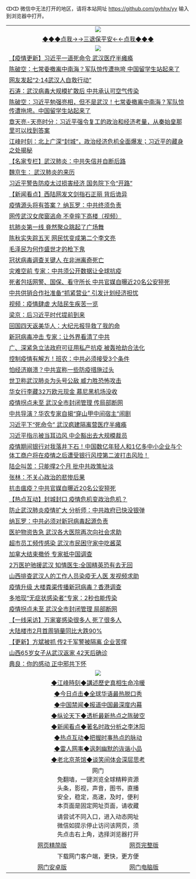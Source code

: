 ↀↀ 微信中无法打开的地区，请将本站网址 https://github.com/gyhhx/yy 输入到浏览器中打开。 

 <table>
  <tr>
    <td colspan="2" align=center><img src="https://github.com/gyhhx/image-upload/blob/master/3t%20(1).jpg"></td>
 </tr>
 <tr><td colspan="2" align="center"><a href="https://xball.casa/oo.aspx?name=ogQuit&key=eqxowaguscvmxdgc&from=yy">◆◆◆点我→→三退保平安←←点我◆◆◆</a></td></tr>
  <tr>
    <td colspan="2" align=center><img src="https://cdn.jsdelivr.net/gh/gyoupiodf/im1/%E7%BD%91%E9%97%A8%E6%96%B0%E9%97%BB1.jpg"></td>
 </tr>
<tr><td colspan="2" align="left"><a href="https://xball.casa/oo.aspx?name=c1120084&key=eqxowaguscvmxdgc&from=yy">【疫情更新】习近平一道死命令 武汉医疗半瘫痪</a></td></tr>
<tr><td colspan="2" align="left"><a href="https://xball.casa/oo.aspx?name=c1129229&key=eqxowaguscvmxdgc&from=yy">陈破空：七常委撤离中南海？军队惊传遭拖垮 中国留学生站起来了</a></td></tr>
<tr><td colspan="2" align="left"><a href="https://xball.casa/oo.aspx?name=c1129345&key=eqxowaguscvmxdgc&from=yy">网友发起“2·14武汉人自救行动”</a></td></tr>
 <tr><td colspan="2" align="left"><a href="https://xball.casa/oo.aspx?name=c816850&key=eqxowaguscvmxdgc&from=gy">石涛：武汉病毒大规模扩散后 中共承认可空气传染</a></td></tr>
<tr><td colspan="2" align="left"><a href="https://xball.casa/oo.aspx?name=c816932&key=eqxowaguscvmxdgc&from=gy">陈破空：习近平勉强亮相，但不是武汉！七常委撤离中南海？军队惊传遭拖垮。中国留学生站起来了</a></td></tr>
<tr><td colspan="2" align="left"><a href="https://xball.casa/oo.aspx?name=c1025998&key=eqxowaguscvmxdgc&from=gy">章天亮-天亮时分：习近平强令复工的政治和经济考量，从秦始皇那里可以找到答案</a></td></tr>
<tr><td colspan="2" align="left"><a href="https://xball.casa/oo.aspx?name=c922850&key=eqxowaguscvmxdgc&from=gy">江峰时刻：北上广深“封城”，政治经济危机全面爆发；习近平的藏身之处揭秘</a></td></tr>

<tr><td colspan="2" align="left"><a href="https://xball.casa/oo.aspx?name=c1129316&key=eqxowaguscvmxdgc&from=yy">【名家专栏】武汉肺炎：中共失信并自断后路</a></td></tr>
<tr><td colspan="2" align="left"><a href="https://xball.casa/oo.aspx?name=c1129221&key=eqxowaguscvmxdgc&from=yy">魏京生： 武汉肺炎的来历</a></td></tr>
<tr><td colspan="2" align="left"><a href="https://xball.casa/oo.aspx?name=c1129280&key=eqxowaguscvmxdgc&from=yy">习近平警告防疫太过损害经济 国务院下令“开路”</a></td></tr>
<tr><td colspan="2" align="left"><a href="https://xball.casa/oo.aspx?name=c1129313&key=eqxowaguscvmxdgc&from=yy">【新闻看点】西陆网发文剑指石正丽 背后诡异</a></td></tr>
<tr><td colspan="2" align="left"><a href="https://xball.casa/oo.aspx?name=c1129246&key=eqxowaguscvmxdgc&from=yy">疫情源头将有答案？ 纳瓦罗：中共终须负责</a></td></tr>
<tr><td colspan="2" align="left"><a href="https://xball.casa/oo.aspx?name=c1129227&key=eqxowaguscvmxdgc&from=yy">网传武汉女爬窗逃命 不幸摔下高楼（视频）</a></td></tr>
<tr><td colspan="2" align="left"><a href="https://xball.casa/oo.aspx?name=c1129269&key=eqxowaguscvmxdgc&from=yy">抗肺炎第一线 竟然聚众跳起了广场舞</a></td></tr>
<tr><td colspan="2" align="left"><a href="https://xball.casa/oo.aspx?name=c1129220&key=eqxowaguscvmxdgc&from=yy">陈秋实失踪五天 网民忧变成第二个李文亮</a></td></tr>
<tr><td colspan="2" align="left"><a href="https://xball.casa/oo.aspx?name=c1129346&key=eqxowaguscvmxdgc&from=yy">毛泽民为何作盛世才的枪下鬼</a></td></tr>
<tr><td colspan="2" align="left"><a href="https://xball.casa/oo.aspx?name=c1129329&key=eqxowaguscvmxdgc&from=yy">冠状病毒调查关键人 在非洲离奇死亡</a></td></tr>
<tr><td colspan="2" align="left"><a href="https://xball.casa/oo.aspx?name=c1129343&key=eqxowaguscvmxdgc&from=yy">灾难空前 专家：中共须公开数据让全球抗疫</a></td></tr>
<tr><td colspan="2" align="left"><a href="https://xball.casa/oo.aspx?name=c1129370&key=eqxowaguscvmxdgc&from=yy">死者包括网警、国保、看守所长 中共官媒自曝近20名公安猝死</a></td></tr>
<tr><td colspan="2" align="left"><a href="https://xball.casa/oo.aspx?name=c1129364&key=eqxowaguscvmxdgc&from=yy">中共供销合作社准备“抓紧营业” 引发计划经济担忧</a></td></tr>
<tr><td colspan="2" align="left"><a href="https://xball.casa/oo.aspx?name=c1129218&key=eqxowaguscvmxdgc&from=yy">视频：疫情肆虐 大陆民生疾苦一览</a></td></tr>
<tr><td colspan="2" align="left"><a href="https://xball.casa/oo.aspx?name=c1129389&key=eqxowaguscvmxdgc&from=yy">梁京：后习近平时代提前到来</a></td></tr>
<tr><td colspan="2" align="left"><a href="https://xball.casa/oo.aspx?name=c1129344&key=eqxowaguscvmxdgc&from=yy">回国四天返美华人：大纪元报导救了我的命</a></td></tr>
<tr><td colspan="2" align="left"><a href="https://xball.casa/oo.aspx?name=c1129363&key=eqxowaguscvmxdgc&from=yy">新冠病毒冲击 专家：让外界看清了中共</a></td></tr>
<tr><td colspan="2" align="left"><a href="https://xball.casa/oo.aspx?name=c1129277&key=eqxowaguscvmxdgc&from=yy">广、深紧急立法政府可征用私产抗疫 被轰抢劫合法化</a></td></tr>
<tr><td colspan="2" align="left"><a href="https://xball.casa/oo.aspx?name=c1129244&key=eqxowaguscvmxdgc&from=yy">控制疫情有解方！班农：中共必须接受3个条件</a></td></tr>
<tr><td colspan="2" align="left"><a href="https://xball.casa/oo.aspx?name=c1129373&key=eqxowaguscvmxdgc&from=yy">怕经济崩溃？中共宣称一些防疫措施过头</a></td></tr>
<tr><td colspan="2" align="left"><a href="https://xball.casa/oo.aspx?name=c1129276&key=eqxowaguscvmxdgc&from=yy">世卫称武汉肺炎为头号公敌 威力胜恐怖攻击</a></td></tr>
<tr><td colspan="2" align="left"><a href="https://xball.casa/oo.aspx?name=c1129216&key=eqxowaguscvmxdgc&from=yy">华女行李藏32万欧元现金 慕尼黑机场没收</a></td></tr>
<tr><td colspan="2" align="left"><a href="https://xball.casa/oo.aspx?name=c1129239&key=eqxowaguscvmxdgc&from=yy">疫情拐点未至 武汉全市封闭管理 传局部断网</a></td></tr>
<tr><td colspan="2" align="left"><a href="https://xball.casa/oo.aspx?name=c1129281&key=eqxowaguscvmxdgc&from=yy">中共导演？华农专家自揭“穿山甲中间宿主”闹剧</a></td></tr>
<tr><td colspan="2" align="left"><a href="https://xball.casa/oo.aspx?name=c1129253&key=eqxowaguscvmxdgc&from=yy">习近平下“死命令” 武汉疯建隔离营医疗半瘫痪</a></td></tr>
<tr><td colspan="2" align="left"><a href="https://xball.casa/oo.aspx?name=c1129247&key=eqxowaguscvmxdgc&from=yy">习近平指示被当耳边风 中企豁出去大规模裁员</a></td></tr>
<tr><td colspan="2" align="left"><a href="https://xball.casa/oo.aspx?name=c1129261&key=eqxowaguscvmxdgc&from=yy">疫情期间银行对我落井下石！中国数亿年轻人和1亿多中小企业与个体工商户将在疫情之后遭受银行风控第二波打击风险！</a></td></tr>
<tr><td colspan="2" align="left"><a href="https://xball.casa/oo.aspx?name=c1129326&key=eqxowaguscvmxdgc&from=yy">陆企叫苦：只能撑2个月 批中共政策扯淡</a></td></tr>
<tr><td colspan="2" align="left"><a href="https://xball.casa/oo.aspx?name=c1129365&key=eqxowaguscvmxdgc&from=yy">张林：不关心政治的悲惨后果</a></td></tr>
<tr><td colspan="2" align="left"><a href="https://xball.casa/oo.aspx?name=c1129259&key=eqxowaguscvmxdgc&from=yy">抗击瘟疫？中共官媒自曝近20名公安猝死</a></td></tr>
<tr><td colspan="2" align="left"><a href="https://xball.casa/oo.aspx?name=c1129274&key=eqxowaguscvmxdgc&from=yy">【热点互动】封城封口 疫情危机变政治危机？</a></td></tr>
<tr><td colspan="2" align="left"><a href="https://xball.casa/oo.aspx?name=c1129243&key=eqxowaguscvmxdgc&from=yy">防止武汉肺炎疫情扩大 分析师：中共政府已快没银弹</a></td></tr>
<tr><td colspan="2" align="left"><a href="https://xball.casa/oo.aspx?name=c1129258&key=eqxowaguscvmxdgc&from=yy">纳瓦罗：中共必须对新冠病毒起源负责</a></td></tr>
<tr><td colspan="2" align="left"><a href="https://xball.casa/oo.aspx?name=c1129331&key=eqxowaguscvmxdgc&from=yy">医护物资告急 武汉各大医院再次向社会求助</a></td></tr>
<tr><td colspan="2" align="left"><a href="https://xball.casa/oo.aspx?name=c1129310&key=eqxowaguscvmxdgc&from=yy">超市员工频传感染 武汉市民困守家中吃酱菜</a></td></tr>
<tr><td colspan="2" align="left"><a href="https://xball.casa/oo.aspx?name=c1129328&key=eqxowaguscvmxdgc&from=yy">加拿大结束撤侨 专家抵中国调查</a></td></tr>
<tr><td colspan="2" align="left"><a href="https://xball.casa/oo.aspx?name=c1129374&key=eqxowaguscvmxdgc&from=yy">2万医护驰援武汉 知情医生:全国精英恐有去无回</a></td></tr>
<tr><td colspan="2" align="left"><a href="https://xball.casa/oo.aspx?name=c1129226&key=eqxowaguscvmxdgc&from=yy">山西排查武汉人的工作人员染疫无人医 发视频求助</a></td></tr>
<tr><td colspan="2" align="left"><a href="https://xball.casa/oo.aspx?name=c1129219&key=eqxowaguscvmxdgc&from=yy">疫情升级 大楼粪渠传播新冠病毒？香港调查</a></td></tr>
<tr><td colspan="2" align="left"><a href="https://xball.casa/oo.aspx?name=c1129224&key=eqxowaguscvmxdgc&from=yy">多地现“无症状感染者”专家：2秒也能传染</a></td></tr>
<tr><td colspan="2" align="left"><a href="https://xball.casa/oo.aspx?name=c1129308&key=eqxowaguscvmxdgc&from=yy">疫情拐点未至 武汉全市封闭管理 局部断网</a></td></tr>
<tr><td colspan="2" align="left"><a href="https://xball.casa/oo.aspx?name=c1129362&key=eqxowaguscvmxdgc&from=yy">【一线采访】万家宴感染很多人 死了很多人</a></td></tr>
<tr><td colspan="2" align="left"><a href="https://xball.casa/oo.aspx?name=c1129315&key=eqxowaguscvmxdgc&from=yy">大陆楼市2月首周销量同比大跌90%</a></td></tr>
<tr><td colspan="2" align="left"><a href="https://xball.casa/oo.aspx?name=c1120951&key=eqxowaguscvmxdgc&from=yy">【更新】方斌被抓 传2千军警被隔离 企业苦撑</a></td></tr>
<tr><td colspan="2" align="left"><a href="https://xball.casa/oo.aspx?name=c1129330&key=eqxowaguscvmxdgc&from=yy">山西65岁女子从武汉返家 42天后确诊</a></td></tr>
<tr><td colspan="2" align="left"><a href="https://xball.casa/oo.aspx?name=c1129240&key=eqxowaguscvmxdgc&from=yy">典良：你的感动 正中邪共下怀</a></td></tr>

 <tr>
   <td colspan="2" align=center><img src="https://cdn.jsdelivr.net/gh/gyoupiodf/im1/jf-1.jpg"></td>
  </tr>
   <tr>
   <td colspan="2" align=center> 
<a href="https://xball.casa/oo.aspx?name=c922850&key=eqxowaguscvmxdgc&from=yy&tag=9877">◆江峰時刻◆講述歷史真相生命冷暖</a><br/>
    </td>
  </tr>
   <tr>
   <td colspan="2" align=center> 
<a href="https://xball.casa/oo.aspx?name=c816850&key=eqxowaguscvmxdgc&from=yy&tag=9877">◆今日点击◆全球华语最热脱口秀</a><br/>
    </td>
  </tr>
  <tr>
  <td colspan="2" align=center>
<a href="https://xball.casa/oo.aspx?name=c816860&key=eqxowaguscvmxdgc&from=yy&tag=99733110">◆中国禁闻◆报道中国最深度内幕</a><br/>
   </tr>
  <tr>
     <td colspan="2" align=center>
<a href="https://xball.casa/oo.aspx?name=c816855&key=eqxowaguscvmxdgc&from=yy&tag=997110">◆纵论天下◆透析最新热点之陈破空</a><br/>
   </tr>
   <tr>
      <td colspan="2" align=center>
<a href="https://xball.casa/oo.aspx?name=c838308&key=eqxowaguscvmxdgc&from=yy&tag=9973110">◆新闻看点◆著名时政分析之李沐阳</a><br/>
   </tr>
   <tr>
     <td colspan="2" align=center>
<a href="https://xball.casa/oo.aspx?name=c816852&key=eqxowaguscvmxdgc&from=yy&tag=9733110">◆热点互动◆把握时事热点的脉动</a><br/>
   </tr>
   <tr>
      <td colspan="2" align=center>
<a href="https://xball.casa/oo.aspx?name=c816694&key=eqxowaguscvmxdgc&from=yy&tag=93310">◆雷人网事◆讽刺幽默的诙谐小品</a><br/>
   </tr>
   <tr>
    <td colspan="2" align=center>
<a href="https://xball.casa/oo.aspx?name=c816650&key=eqxowaguscvmxdgc&from=yy&tag=9973110">◆老北京茶馆◆谈笑间体会深层思考</a><br/>
   </tr>
<tr>
    <td colspan="2" align="center">网门<br/>免翻墙，一键浏览全球精粹资源<br/>头条，影视，声音，图书，直播<br/>安全，稳定，高速，及时，便利<br/>本页面是固定网址页面，请收藏</td>
  <tr>
  <tr>
    <td colspan="2" align="center">请尝试不同入口，进入动态网址<br/>微信如提示停止访问该网页，须<br/>先点击右上角，选择浏览器打开</td>
  <tr>  
  <tr>
    <td align="center"><a href="https://gitcdn.xyz/repo/otiny/up/master/show002.htm">网页精简版</a></td>
    <td align="center"><a href="https://gitcdn.xyz/repo/otiny/up/master/show001.htm">网页完整版</a></td>
  </tr>
  <tr>
    <td colspan="2" align="center">下载网门客户端，更快，更方便</td>
  <tr>
  <tr>
    <td align="center"><a href="https://raw.githubusercontent.com/opipe/up/master/oGatea.apk">网门安卓版</a></td>
    <td align="center"><a href="https://raw.githubusercontent.com/opipe/up/master/oGate.zip">网门电脑版</a></td>
  </tr>

</table>

